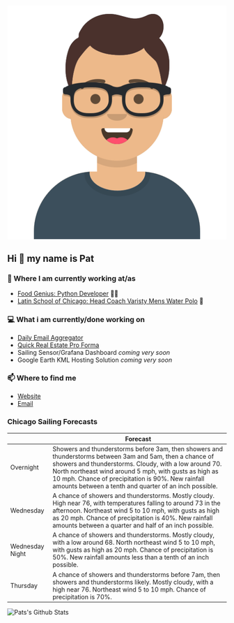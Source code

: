 [![Social banner for p-j-falconer](https://raw.githubusercontent.com/P-J-FALCONER/P-J-FALCONER/master/assets/avataaars.svg)](https://patfalconer.com/)
## Hi :wave: my name is Pat

### 💼 Where I am currently working at/as
- [Food Genius: Python Developer](https://getfoodgenius.com/) 🍔🐍
- [Latin School of Chicago: Head Coach Varisty Mens Water Polo](https://www.latinschool.org/) 🤽


### 💻 What i am currently/done working on
 - [Daily Email Aggregator](https://github.com/P-J-FALCONER/dott_daily_mail)
 - [Quick Real Estate Pro Forma](https://github.com/P-J-FALCONER/henry)
 - Sailing Sensor/Grafana Dashboard *coming very soon*
 - Google Earth KML Hosting Solution *coming very soon*

### 📫 Where to find me
 - [Website](https://patfalconer.com/)
 - [Email](mailto:patrick.j.falconer@gmail.com)


### Chicago Sailing Forecasts
|   | Forecast  |
|---|---|
| Overnight | Showers and thunderstorms before 3am, then showers and thunderstorms between 3am and 5am, then a chance of showers and thunderstorms. Cloudy, with a low around 70. North northeast wind around 5 mph, with gusts as high as 10 mph. Chance of precipitation is 90%. New rainfall amounts between a tenth and quarter of an inch possible. |
| Wednesday | A chance of showers and thunderstorms. Mostly cloudy. High near 76, with temperatures falling to around 73 in the afternoon. Northeast wind 5 to 10 mph, with gusts as high as 20 mph. Chance of precipitation is 40%. New rainfall amounts between a quarter and half of an inch possible. |
| Wednesday Night | A chance of showers and thunderstorms. Mostly cloudy, with a low around 68. North northeast wind 5 to 10 mph, with gusts as high as 20 mph. Chance of precipitation is 50%. New rainfall amounts less than a tenth of an inch possible. |
| Thursday | A chance of showers and thunderstorms before 7am, then showers and thunderstorms likely. Mostly cloudy, with a high near 76. Northeast wind 5 to 10 mph. Chance of precipitation is 70%. |

![Pats's Github Stats](https://github-readme-stats.vercel.app/api?username=p-j-falconer&show_icons=true&theme=radical)
